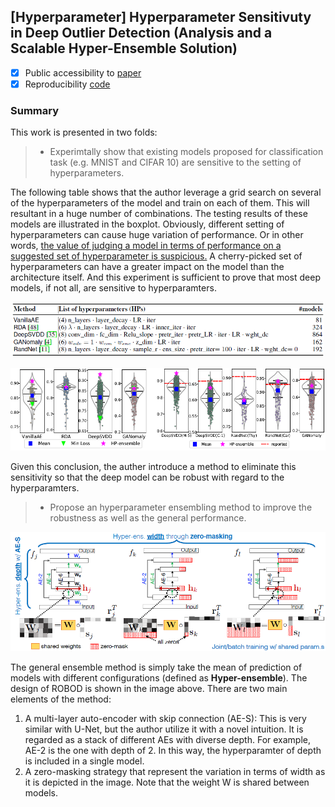 ## [Hyperparameter] Hyperparameter Sensitivuty in Deep Outlier Detection (Analysis and a Scalable Hyper-Ensemble Solution) 
- [x] Public accessibility to [paper](https://arxiv.org/pdf/2206.07647.pdf)
- [x] Reproducibility [code](https://github.com/xyvivian/ROBOD)

### Summary
This work is presented in two folds:

> * Experimtally show that existing models proposed for classification task (e.g. MNIST and CIFAR 10) are sensitive to the setting of hyperparameters. 

The following table shows that the author leverage a grid search on several of the hyperparameters of the model and train on each of them. This will resultant in 
a huge number of combinations. The testing results of these models are illustrated in the boxplot. Obviously, different setting of hyperparameters can cause huge
variation of performance. Or in other words, <ins>the value of judging a model in terms of performance on a suggested set of hyperparameter is suspicious.</ins> 
A cherry-picked set of hyperparameters can have a greater impact on the model than the architecture itself. And this experiment is sufficient to prove that most 
deep models, if not all, are sensitive to hyperparamters. 
<p align="center">
  <img src="/assets/221116_fold1table.png" alt="drawing" width="500"/>
</p>
<p align="center">
  <img src="/assets/221116_fold1boxplot.png" alt="drawing" width="700"/>
</p>
Given this conclusion, the auther introduce a method to eliminate this sensitivity so that the deep model can be robust with regard to the hyperparamters.


> * Propose an hyperparameter ensembling method to improve the robustness as well as the general performance.

<p align="center">
  <img src="/assets/221116_fold2img.png" alt="drawing" width="700"/>
</p>

The general ensemble method is simply take the mean of prediction of models with different configurations (defined as **Hyper-ensemble**). The design of ROBOD is
shown in the image above. There are two main elements of the method:
1. A multi-layer auto-encoder with skip connection (AE-S): This is very similar with U-Net, but the author utilize it with a novel intuition. It is regarded as a stack
of different AEs with diverse depth. For example, AE-2 is the one with depth of 2. In this way, the hyperparamter of depth is included in a single model.
2. A zero-masking strategy that represent the variation in terms of width as it is depicted in the image. Note that the weight W is shared between models.

